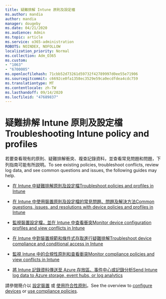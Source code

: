 ```yaml
---
title: 疑難排解 Intune 原則及設定檔
ms.author: mandia
author: mandia
manager: dougeby
ms.date: 04/21/2020
ms.audience: Admin
ms.topic: article
ms.service: o365-administration
ROBOTS: NOINDEX, NOFOLLOW
localization_priority: Normal
ms.collection: Adm_O365
ms.custom:
- "1063"
- "6700005"
ms.openlocfilehash: 71cbb52d73261d59732f42789997d0ee55e71906
ms.sourcegitcommit: c6692ce0fa1358ec3529e59ca0ecdfdea4cdc759
ms.translationtype: MT
ms.contentlocale: zh-TW
ms.lasthandoff: 09/14/2020
ms.locfileid: "47689837"
---
```

# <a name="troubleshooting-intune-policy-and-profiles"></a><span data-ttu-id="27702-102">疑難排解 Intune 原則及設定檔</span><span class="sxs-lookup"><span data-stu-id="27702-102">Troubleshooting Intune policy and profiles</span></span>

<span data-ttu-id="27702-103">若要查看現有的原則、疑難排解衝突、複查記錄資料，並查看常見問題和問題，下列指南可能有所説明。</span><span class="sxs-lookup"><span data-stu-id="27702-103">To see existing policies, troubleshoot conflicts, review log data, and see common questions and issues, the following guides may help.</span></span>

- [<span data-ttu-id="27702-104">在 Intune 中疑難排解原則及設定檔</span><span class="sxs-lookup"><span data-stu-id="27702-104">Troubleshoot policies and profiles in Intune</span></span>](https://docs.microsoft.com/mem/intune/configuration/troubleshoot-policies-in-microsoft-intune)

- [<span data-ttu-id="27702-105">在 Intune 中使用裝置原則及設定檔的常見問題、問題及解決方法</span><span class="sxs-lookup"><span data-stu-id="27702-105">Common questions, issues, and resolutions with device policies and profiles in Intune</span></span>](https://docs.microsoft.com/intune/device-profile-troubleshoot)

- [<span data-ttu-id="27702-106">監視裝置設定檔，並在 Intune 中查看衝突</span><span class="sxs-lookup"><span data-stu-id="27702-106">Monitor device configuration profiles and view conflicts in Intune</span></span>](https://docs.microsoft.com/intune/device-profile-monitor)

- [<span data-ttu-id="27702-107">在 Intune 中對裝置規範和條件式存取進行疑難排解</span><span class="sxs-lookup"><span data-stu-id="27702-107">Troubleshoot device compliance and conditional access in Intune</span></span>](https://docs.microsoft.com/intune/troubleshoot-conditional-access)

- [<span data-ttu-id="27702-108">監視 Intune 中的合規性原則和查看衝突</span><span class="sxs-lookup"><span data-stu-id="27702-108">Monitor compliance policies and view conflicts in Intune</span></span>](https://docs.microsoft.com/intune/compliance-policy-monitor)

- [<span data-ttu-id="27702-109">將 Intune 記錄資料傳送至 Azure 存放區、事件中心或記錄分析</span><span class="sxs-lookup"><span data-stu-id="27702-109">Send Intune log data to Azure storage, event hubs, or log analytics</span></span>](https://docs.microsoft.com/intune/review-logs-using-azure-monitor)

<span data-ttu-id="27702-110">請參閱簡介以 [設定裝置](https://docs.microsoft.com/intune/device-profiles) 或 [使用符合性原則](https://docs.microsoft.com/intune/device-compliance-get-started)。</span><span class="sxs-lookup"><span data-stu-id="27702-110">See the overview to [configure devices](https://docs.microsoft.com/intune/device-profiles) or [use compliance policies](https://docs.microsoft.com/intune/device-compliance-get-started).</span></span>